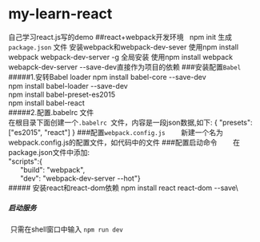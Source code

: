 # my-learn-react
自己学习react.js写的demo
##react+webpack开发环境
    npm init 生成 `package.json` 文件
    安装webpack和webpack-dev-sever
        使用npm install webpack webpack-dev-server -g 全局安装
        使用npm install webpack webapck-dev-server --save-dev直接作为项目的依赖
###安装配置`Babel`
#####1.安转Babel loader
            npm install babel-core --save-dev<br>
            npm install babel-loader --save-dev<br>
            npm install babel-preset-es2015<br>
            npm install babel-react<br>
#####2.配置.babelrc 文件<br>
            在根目录下面创建一个`.babelrc `文件，内容是一段json数据,如下: { "presets": ["es2015", "react"] }
###配置`webpack.config.js`
        新建一个名为webpack.config.js的配置文件，如代码中的文件
###配置启动命令
        在package.json文件中添加:<br>
        "scripts":{<br>
        "build": "webpack",<br>
        "dev": "webpack-dev-server --hot"}<br>
##### 安装react和react-dom依赖
    npm install react react-dom --save\
##### 启动服务
  只需在shell窗口中输入 ` npm run dev `
